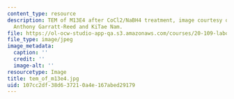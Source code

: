 ```yaml
---
content_type: resource
description: TEM of M13E4 after CoCl2/NaBH4 treatment, image courtesy of Natalie Kuldell,
  Anthony Garratt-Reed and KiTae Nam.
file: https://ol-ocw-studio-app-qa.s3.amazonaws.com/courses/20-109-laboratory-fundamentals-in-biological-engineering-fall-2007/107cc2df38d637210a4e167abed29179_tem_of_m13e4.jpg
file_type: image/jpeg
image_metadata:
  caption: ''
  credit: ''
  image-alt: ''
resourcetype: Image
title: tem_of_m13e4.jpg
uid: 107cc2df-38d6-3721-0a4e-167abed29179
---
```


